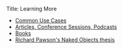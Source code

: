 Title: Learning More

- [Common Use Cases](common-use-cases.html)
- [Articles, Conference Sessions, Podcasts](articles-and-presentations.html)
- [Books](books.html)
- [Richard Pawson's Naked Objects thesis](resources/Pawson-Naked-Objects-thesis.pdf)
